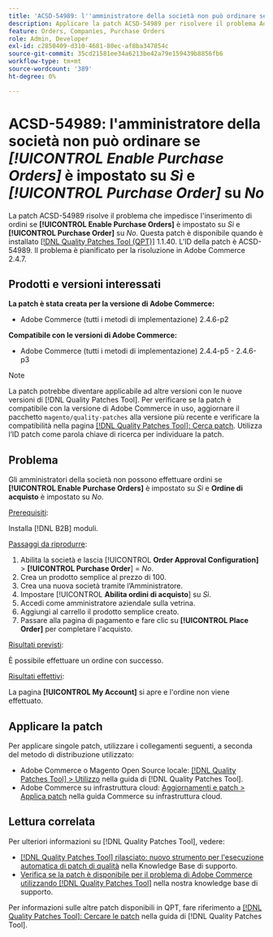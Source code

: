 ```yaml
---
title: 'ACSD-54989: l''amministratore della società non può ordinare se [!UICONTROL Enable Purchase Orders] è impostato su Sì e [!UICONTROL Purchase Order] su No'
description: Applicare la patch ACSD-54989 per risolvere il problema Adobe Commerce che impedisce all'amministratore della società di effettuare ordini se [!UICONTROL Enable Purchase Orders] è impostato su Sì e [!UICONTROL Purchase Order] su No.
feature: Orders, Companies, Purchase Orders
role: Admin, Developer
exl-id: c2850409-d310-4681-80ec-af8ba347854c
source-git-commit: 35cd21581ee34a6213be42a79e159439b8856fb6
workflow-type: tm+mt
source-wordcount: '389'
ht-degree: 0%

---
```


# ACSD-54989: l&#39;amministratore della società non può ordinare se *[!UICONTROL Enable Purchase Orders]* è impostato su *Sì* e *[!UICONTROL Purchase Order]* su *No*

La patch ACSD-54989 risolve il problema che impedisce l&#39;inserimento di ordini se **[!UICONTROL Enable Purchase Orders]** è impostato su *Sì* e **[!UICONTROL Purchase Order]** su *No*. Questa patch è disponibile quando è installato [[!DNL Quality Patches Tool (QPT)]](/help/announcements/adobe-commerce-announcements/magento-quality-patches-released-new-tool-to-self-serve-quality-patches.md) 1.1.40. L’ID della patch è ACSD-54989. Il problema è pianificato per la risoluzione in Adobe Commerce 2.4.7.

## Prodotti e versioni interessati

**La patch è stata creata per la versione di Adobe Commerce:**

* Adobe Commerce (tutti i metodi di implementazione) 2.4.6-p2

**Compatibile con le versioni di Adobe Commerce:**

* Adobe Commerce (tutti i metodi di implementazione) 2.4.4-p5 - 2.4.6-p3

>[!NOTE]
>
>La patch potrebbe diventare applicabile ad altre versioni con le nuove versioni di [!DNL Quality Patches Tool]. Per verificare se la patch è compatibile con la versione di Adobe Commerce in uso, aggiornare il pacchetto `magento/quality-patches` alla versione più recente e verificare la compatibilità nella pagina [[!DNL Quality Patches Tool]: Cerca patch](https://experienceleague.adobe.com/tools/commerce-quality-patches/index.html?lang=it). Utilizza l’ID patch come parola chiave di ricerca per individuare la patch.

## Problema

Gli amministratori della società non possono effettuare ordini se **[!UICONTROL Enable Purchase Orders]** è impostato su *Sì* e **Ordine di acquisto** è impostato su *No*.

<u>Prerequisiti</u>:

Installa [!DNL B2B] moduli.

<u>Passaggi da riprodurre</u>:

1. Abilita la società e lascia [!UICONTROL **Order Approval Configuration]** > **[!UICONTROL Purchase Order**] = *No*.
1. Crea un prodotto semplice al prezzo di 100.
1. Crea una nuova società tramite l’Amministratore.
1. Impostare [!UICONTROL **Abilita ordini di acquisto**] su *Sì*.
1. Accedi come amministratore aziendale sulla vetrina.
1. Aggiungi al carrello il prodotto semplice creato.
1. Passare alla pagina di pagamento e fare clic su **[!UICONTROL Place Order]** per completare l&#39;acquisto.

<u>Risultati previsti</u>:

È possibile effettuare un ordine con successo.

<u>Risultati effettivi</u>:

La pagina **[!UICONTROL My Account]** si apre e l&#39;ordine non viene effettuato.

## Applicare la patch

Per applicare singole patch, utilizzare i collegamenti seguenti, a seconda del metodo di distribuzione utilizzato:

* Adobe Commerce o Magento Open Source locale: [[!DNL Quality Patches Tool] > Utilizzo](https://experienceleague.adobe.com/docs/commerce-operations/tools/quality-patches-tool/usage.html?lang=it) nella guida di [!DNL Quality Patches Tool].
* Adobe Commerce su infrastruttura cloud: [Aggiornamenti e patch > Applica patch](https://experienceleague.adobe.com/docs/commerce-cloud-service/user-guide/develop/upgrade/apply-patches.html?lang=it) nella guida Commerce su infrastruttura cloud.

## Lettura correlata

Per ulteriori informazioni su [!DNL Quality Patches Tool], vedere:

* [[!DNL Quality Patches Tool] rilasciato: nuovo strumento per l&#39;esecuzione automatica di patch di qualità](/help/announcements/adobe-commerce-announcements/magento-quality-patches-released-new-tool-to-self-serve-quality-patches.md) nella Knowledge Base di supporto.
* [Verifica se la patch è disponibile per il problema di Adobe Commerce utilizzando  [!DNL Quality Patches Tool]](/help/support-tools/patches-available-in-qpt-tool/check-patch-for-magento-issue-with-magento-quality-patches.md) nella nostra knowledge base di supporto.

Per informazioni sulle altre patch disponibili in QPT, fare riferimento a [[!DNL Quality Patches Tool]: Cercare le patch](https://experienceleague.adobe.com/tools/commerce-quality-patches/index.html?lang=it) nella guida di [!DNL Quality Patches Tool].
